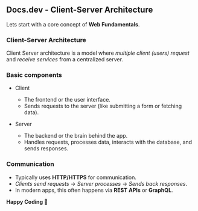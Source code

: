## Docs.dev - Client-Server Architecture

Lets start with a core concept of **Web Fundamentals**.

### Client-Server Architecture

Client Server architecture is a model where _multiple client (users) request_ and _receive services_ from a centralized server.

### Basic components

-   Client

    -   The frontend or the user interface.
    -   Sends requests to the server (like submitting a form or fetching data).

-   Server
    -   The backend or the brain behind the app.
    -   Handles requests, processes data, interacts with the database, and sends responses.

### Communication

-   Typically uses **HTTP/HTTPS** for communication.
-   _Clients send requests_ → _Server processes_ → _Sends back responses_.
-   In modern apps, this often happens via **REST APIs** or **GraphQL**.

**Happy Coding 💖**
